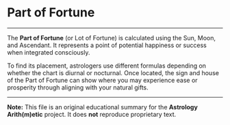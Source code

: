 # Part of Fortune

---

The **Part of Fortune** (or Lot of Fortune) is calculated using the Sun, Moon, and Ascendant. It represents a point of potential happiness or success when integrated consciously.

To find its placement, astrologers use different formulas depending on whether the chart is diurnal or nocturnal. Once located, the sign and house of the Part of Fortune can show where you may experience ease or prosperity through aligning with your natural gifts.

---

**Note:**
This file is an original educational summary for the **Astrology Arith(m)etic** project. It does **not** reproduce proprietary text.
